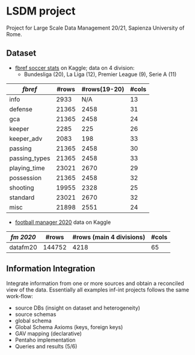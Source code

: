 # LSDM project

Project for Large Scale Data Management 20/21, Sapienza University of Rome. 


## Dataset
- [fbref soccer stats](https://www.kaggle.com/biniyamyohannes/soccer-player-data-from-fbrefcom) on Kaggle; data on 4 division:
  - Bundesliga (20), La Liga (12), Premier League (9), Serie A (11)

| *fbref*       | #rows | #rows(19-20) | #cols |
| ------------- | ----- | ------------ | ----- |
| info          | 2933  | N/A          | 13    |
| defense       | 21365 | 2458         | 31    |
| gca           | 21365 | 2458         | 24    |
| keeper        | 2285  | 225          | 26    |
| keeper_adv    | 2083  | 198          | 33    |
| passing       | 21365 | 2458         | 30    |
| passing_types | 21365 | 2458         | 33    |
| playing_time  | 23021 | 2670         | 29    |
| possession    | 21365 | 2458         | 32    |
| shooting      | 19955 | 2328         | 25    |
| standard      | 23021 | 2670         | 32    |
| misc          | 21898 | 2551         | 24    |

- [football manager 2020](https://www.kaggle.com/ktyptorio/football-manager-2020) data on Kaggle

| *fm 2020* | #rows  | #rows (main 4 divisions) | #cols |
| --------- | ------ | ------------------------ | ----- |
| datafm20  | 144752 | 4218                     | 65    |


## Information Integration
Integrate information from one or more sources and obtain a reconciled view of the data. Essentially all examples inf-int projects follows the same work-flow:

- source DBs (insight on dataset and heterogeneity)
- source schemas
- global schema
- Global Schema Axioms (keys, foreign keys)
- GAV mapping (declarative) 
- Pentaho implementation
- Queries and results (5/6)
